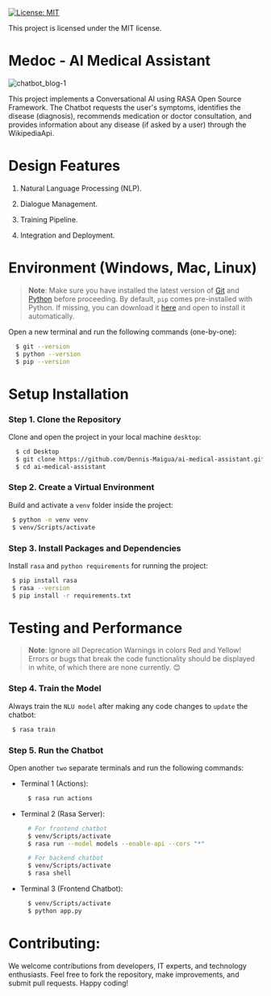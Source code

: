 [![License: MIT](https://img.shields.io/badge/License-MIT-yellow.svg)](https://opensource.org/licenses/MIT)

This project is licensed under the MIT license.

# Medoc - AI Medical Assistant

![chatbot_blog-1](https://github.com/Dennis-Maigua/ai-medical-assistant/assets/32156551/37f7de8b-e13c-42fd-a711-09d6122677cb)

This project implements a Conversational AI using RASA Open Source Framework. The Chatbot requests the user's symptoms, identifies the disease (diagnosis), recommends medication or doctor consultation, and provides information about any disease (if asked by a user) through the WikipediaApi.

# Design Features

1. Natural Language Processing (NLP).

2. Dialogue Management.
  
3. Training Pipeline.

4. Integration and Deployment.

# Environment (Windows, Mac, Linux)

>**Note**: Make sure you have installed the latest version of [Git](https://git-scm.com/downloads) and [Python](https://www.python.org/downloads/release/python-31011/) before proceeding. By default, `pip` comes pre-installed with Python. If missing, you can download it [here](https://bootstrap.pypa.io/get-pip.py) and open to install it automatically.

Open a new terminal and run the following commands (one-by-one):

  ```bash
    $ git --version
    $ python --version
    $ pip --version
  ```

# Setup Installation

### Step 1. Clone the Repository

Clone and open the project in your local machine `desktop`:

  ```bash
    $ cd Desktop
    $ git clone https://github.com/Dennis-Maigua/ai-medical-assistant.git
    $ cd ai-medical-assistant
  ```

### Step 2. Create a Virtual Environment

Build and activate a `venv` folder inside the project:

  ```bash
   $ python -m venv venv
   $ venv/Scripts/activate
  ```
   
### Step 3. Install Packages and Dependencies

Install `rasa` and `python requirements` for running the project:
  
  ```bash
   $ pip install rasa
   $ rasa --version 
   $ pip install -r requirements.txt
  ```

# Testing and Performance

>**Note**: Ignore all Deprecation Warnings in colors Red and Yellow! Errors or bugs that break the code functionality should be displayed in white, of which there are none currently. 😊

### Step 4. Train the Model

Always train the `NLU model` after making any code changes to `update` the chatbot:
  
  ```bash
   $ rasa train
  ```

### Step 5. Run the Chatbot

Open another `two` separate terminals and run the following commands:

- Terminal 1 (Actions):

  ```bash
    $ rasa run actions
  ```

- Terminal 2 (Rasa Server):

  ```bash
    # For frontend chatbot
    $ venv/Scripts/activate
    $ rasa run --model models --enable-api --cors "*"

    # For backend chatbot
    $ venv/Scripts/activate
    $ rasa shell
  ```

- Terminal 3 (Frontend Chatbot):

  ```bash
    $ venv/Scripts/activate
    $ python app.py
  ```

# Contributing:

We welcome contributions from developers, IT experts, and technology enthusiasts. Feel free to fork the repository, make improvements, and submit pull requests. Happy coding!
